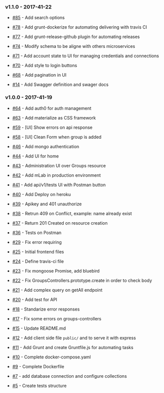 ### v1.1.0 - 2017-41-22

- [#85](https://github.com/aws1617-03/aws1617-03/issues/85) - Add search options

- [#78](https://github.com/aws1617-03/aws1617-03/issues/78) - Add grunt-dockerize for automating delivering with travis CI

- [#77](https://github.com/aws1617-03/aws1617-03/issues/77) - Add grunt-release-github plugin for automating releases

- [#74](https://github.com/aws1617-03/aws1617-03/issues/74) - Modify schema to be aligne with others microservices

- [#71](https://github.com/aws1617-03/aws1617-03/issues/71) - Add account state to UI for managing credentials and connections

- [#70](https://github.com/aws1617-03/aws1617-03/issues/70) - Add style to login buttons

- [#68](https://github.com/aws1617-03/aws1617-03/issues/68) - Add pagination in UI

- [#14](https://github.com/aws1617-03/aws1617-03/issues/14) - Add Swagger definition and swager docs

### v1.0.0 - 2017-41-19

- [#64](https://github.com/aws1617-03/aws1617-03/issues/64) - Add auth0 for auth management

- [#63](https://github.com/aws1617-03/aws1617-03/issues/63) - Add materialize as CSS framework

- [#59](https://github.com/aws1617-03/aws1617-03/issues/59) - [UI] Show errors on api response

- [#58](https://github.com/aws1617-03/aws1617-03/issues/58) - [UI] Clean Form when group is added

- [#46](https://github.com/aws1617-03/aws1617-03/issues/46) - Add mongo authentication

- [#44](https://github.com/aws1617-03/aws1617-03/issues/44) - Add UI for home

- [#43](https://github.com/aws1617-03/aws1617-03/issues/43) - Administration UI over Groups resource

- [#42](https://github.com/aws1617-03/aws1617-03/issues/42) - Add mLab in production environment

- [#41](https://github.com/aws1617-03/aws1617-03/issues/41) - Add api/v1/tests UI with Postman button

- [#40](https://github.com/aws1617-03/aws1617-03/issues/40) - Add Deploy on heroku

- [#39](https://github.com/aws1617-03/aws1617-03/issues/39) - Apikey and 401 unauthorize

- [#38](https://github.com/aws1617-03/aws1617-03/issues/38) - Retrun 409 on Conflict, example:  name already exist

- [#37](https://github.com/aws1617-03/aws1617-03/issues/37) - Return 201 Created on resource creation

- [#36](https://github.com/aws1617-03/aws1617-03/issues/36) - Tests on Postman

- [#29](https://github.com/aws1617-03/aws1617-03/issues/29) - Fix error requiring 

- [#25](https://github.com/aws1617-03/aws1617-03/issues/25) - Initial frontend files

- [#24](https://github.com/aws1617-03/aws1617-03/issues/24) - Define travis-ci file

- [#23](https://github.com/aws1617-03/aws1617-03/issues/23) - Fix mongoose Promise, add bluebird

- [#22](https://github.com/aws1617-03/aws1617-03/issues/22) - Fix GroupsControllers.prototype.create in order to check body

- [#21](https://github.com/aws1617-03/aws1617-03/issues/21) - Add complex query on getAll endpoint

- [#20](https://github.com/aws1617-03/aws1617-03/issues/20) - Add test for API

- [#18](https://github.com/aws1617-03/aws1617-03/issues/18) - Standarize error responses

- [#17](https://github.com/aws1617-03/aws1617-03/issues/17) - Fix some errors on groups-controllers

- [#15](https://github.com/aws1617-03/aws1617-03/issues/15) - Update README.md

- [#12](https://github.com/aws1617-03/aws1617-03/issues/12) - Add client side file `public/` and to serve it with express

- [#11](https://github.com/aws1617-03/aws1617-03/issues/11) - Add Grunt and create Gruntfile.js for automating tasks

- [#10](https://github.com/aws1617-03/aws1617-03/issues/10) - Complete docker-compose.yaml

- [#9](https://github.com/aws1617-03/aws1617-03/issues/9) - Complete Dockerfile

- [#7](https://github.com/aws1617-03/aws1617-03/issues/7) - add database connection and configure collections

- [#5](https://github.com/aws1617-03/aws1617-03/issues/5) - Create tests structure


